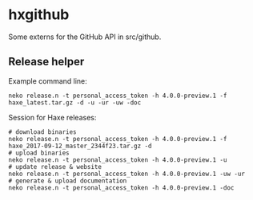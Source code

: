 # hxgithub

Some externs for the GitHub API in src/github.

## Release helper

Example command line:

```
neko release.n -t personal_access_token -h 4.0.0-preview.1 -f haxe_latest.tar.gz -d -u -ur -uw -doc
```

Session for Haxe releases:

```
# download binaries
neko release.n -t personal_access_token -h 4.0.0-preview.1 -f haxe_2017-09-12_master_2344f23.tar.gz -d
# upload binaries
neko release.n -t personal_access_token -h 4.0.0-preview.1 -u
# update release & website
neko release.n -t personal_access_token -h 4.0.0-preview.1 -uw -ur
# generate & upload documentation
neko release.n -t personal_access_token -h 4.0.0-preview.1 -doc
```